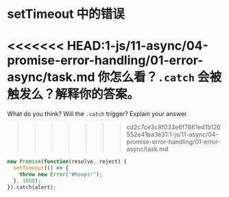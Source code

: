 # setTimeout 中的错误

<<<<<<< HEAD:1-js/11-async/04-promise-error-handling/01-error-async/task.md
你怎么看？`.catch` 会被触发么？解释你的答案。
=======
What do you think? Will the `.catch` trigger? Explain your answer.
>>>>>>> cd2c7ce3c8f033e6f7861ed1b126552e41ba3e31:1-js/11-async/04-promise-error-handling/01-error-async/task.md

```js
new Promise(function(resolve, reject) {
  setTimeout(() => {
    throw new Error("Whoops!");
  }, 1000);
}).catch(alert);
```
